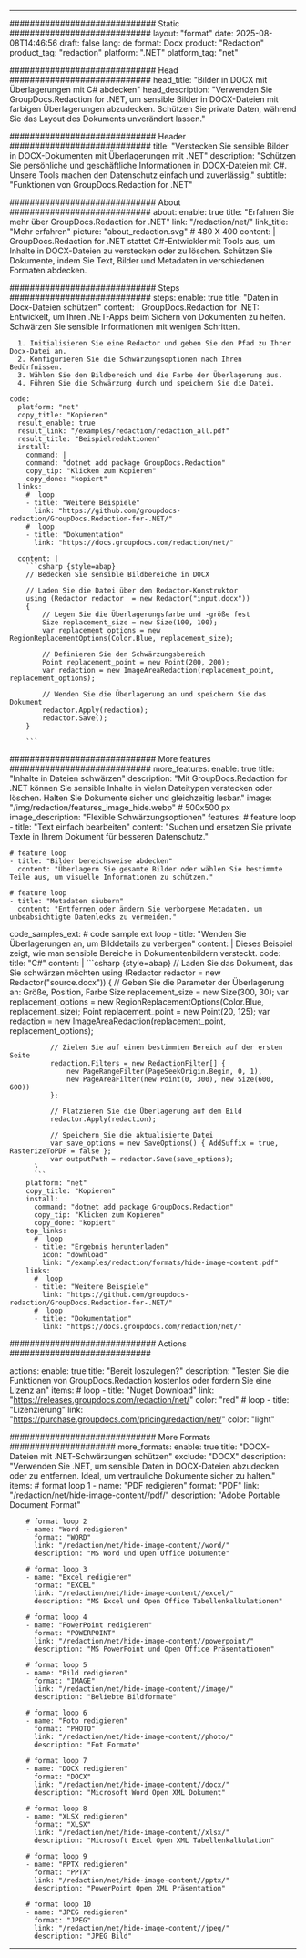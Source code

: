
---
############################# Static ############################
layout: "format"
date:  2025-08-08T14:46:56
draft: false
lang: de
format: Docx
product: "Redaction"
product_tag: "redaction"
platform: ".NET"
platform_tag: "net"

############################# Head ############################
head_title: "Bilder in DOCX mit Überlagerungen mit C# abdecken"
head_description: "Verwenden Sie GroupDocs.Redaction for .NET, um sensible Bilder in DOCX-Dateien mit farbigen Überlagerungen abzudecken. Schützen Sie private Daten, während Sie das Layout des Dokuments unverändert lassen."

############################# Header ############################
title: "Verstecken Sie sensible Bilder in DOCX-Dokumenten mit Überlagerungen mit .NET" 
description: "Schützen Sie persönliche und geschäftliche Informationen in DOCX-Dateien mit C#. Unsere Tools machen den Datenschutz einfach und zuverlässig."
subtitle: "Funktionen von GroupDocs.Redaction for .NET" 

############################# About ############################
about:
    enable: true
    title: "Erfahren Sie mehr über GroupDocs.Redaction for .NET"
    link: "/redaction/net/"
    link_title: "Mehr erfahren"
    picture: "about_redaction.svg" # 480 X 400
    content: |
       GroupDocs.Redaction for .NET stattet C#-Entwickler mit Tools aus, um Inhalte in DOCX-Dateien zu verstecken oder zu löschen. Schützen Sie Dokumente, indem Sie Text, Bilder und Metadaten in verschiedenen Formaten abdecken.

############################# Steps ############################
steps:
    enable: true
    title: "Daten in Docx-Dateien schützen"
    content: |
      GroupDocs.Redaction for .NET: Entwickelt, um Ihren .NET-Apps beim Sichern von Dokumenten zu helfen. Schwärzen Sie sensible Informationen mit wenigen Schritten.
      
      1. Initialisieren Sie eine Redactor und geben Sie den Pfad zu Ihrer Docx-Datei an.
      2. Konfigurieren Sie die Schwärzungsoptionen nach Ihren Bedürfnissen.
      3. Wählen Sie den Bildbereich und die Farbe der Überlagerung aus.
      4. Führen Sie die Schwärzung durch und speichern Sie die Datei.
   
    code:
      platform: "net"
      copy_title: "Kopieren"
      result_enable: true
      result_link: "/examples/redaction/redaction_all.pdf"
      result_title: "Beispielredaktionen"
      install:
        command: |
        command: "dotnet add package GroupDocs.Redaction"
        copy_tip: "Klicken zum Kopieren"
        copy_done: "kopiert"
      links:
        #  loop
        - title: "Weitere Beispiele"
          link: "https://github.com/groupdocs-redaction/GroupDocs.Redaction-for-.NET/"
        #  loop
        - title: "Dokumentation"
          link: "https://docs.groupdocs.com/redaction/net/"
          
      content: |
        ```csharp {style=abap}
        // Bedecken Sie sensible Bildbereiche in DOCX

        // Laden Sie die Datei über den Redactor-Konstruktor
        using (Redactor redactor  = new Redactor("input.docx"))
        {
            // Legen Sie die Überlagerungsfarbe und -größe fest
            Size replacement_size = new Size(100, 100);
            var replacement_options = new RegionReplacementOptions(Color.Blue, replacement_size);

            // Definieren Sie den Schwärzungsbereich
            Point replacement_point = new Point(200, 200);
            var redaction = new ImageAreaRedaction(replacement_point, replacement_options);
            
            // Wenden Sie die Überlagerung an und speichern Sie das Dokument
            redactor.Apply(redaction);
            redactor.Save();
        }
        
        ```            


############################# More features ############################
more_features:
  enable: true
  title: "Inhalte in Dateien schwärzen"
  description: "Mit GroupDocs.Redaction for .NET können Sie sensible Inhalte in vielen Dateitypen verstecken oder löschen. Halten Sie Dokumente sicher und gleichzeitig lesbar."
  image: "/img/redaction/features_image_hide.webp" # 500x500 px
  image_description: "Flexible Schwärzungsoptionen"
  features:
    # feature loop
    - title: "Text einfach bearbeiten"
      content: "Suchen und ersetzen Sie private Texte in Ihrem Dokument für besseren Datenschutz."

    # feature loop
    - title: "Bilder bereichsweise abdecken"
      content: "Überlagern Sie gesamte Bilder oder wählen Sie bestimmte Teile aus, um visuelle Informationen zu schützen."

    # feature loop
    - title: "Metadaten säubern"
      content: "Entfernen oder ändern Sie verborgene Metadaten, um unbeabsichtigte Datenlecks zu vermeiden."
      
  code_samples_ext:
    # code sample ext loop
    - title: "Wenden Sie Überlagerungen an, um Bilddetails zu verbergen"
      content: |
        Dieses Beispiel zeigt, wie man sensible Bereiche in Dokumentenbildern versteckt.
      code:
        title: "C#"
        content: |
          ```csharp {style=abap}
          //  Laden Sie das Dokument, das Sie schwärzen möchten
          using (Redactor redactor  = new Redactor("source.docx"))
          {
              // Geben Sie die Parameter der Überlagerung an: Größe, Position, Farbe
              Size replacement_size = new Size(300, 30);
              var replacement_options = new RegionReplacementOptions(Color.Blue, replacement_size);
              Point replacement_point = new Point(20, 125);
              var redaction = new ImageAreaRedaction(replacement_point, replacement_options);
 
              // Zielen Sie auf einen bestimmten Bereich auf der ersten Seite
              redaction.Filters = new RedactionFilter[] {
                  new PageRangeFilter(PageSeekOrigin.Begin, 0, 1),
                  new PageAreaFilter(new Point(0, 300), new Size(600, 600))
              };

              // Platzieren Sie die Überlagerung auf dem Bild
              redactor.Apply(redaction);

              // Speichern Sie die aktualisierte Datei
              var save_options = new SaveOptions() { AddSuffix = true, RasterizeToPDF = false };
              var outputPath = redactor.Save(save_options);
          }
          ```
        platform: "net"
        copy_title: "Kopieren"
        install:
          command: "dotnet add package GroupDocs.Redaction"
          copy_tip: "Klicken zum Kopieren"
          copy_done: "kopiert"
        top_links:
          #  loop
          - title: "Ergebnis herunterladen"
            icon: "download"
            link: "/examples/redaction/formats/hide-image-content.pdf"
        links:
          #  loop
          - title: "Weitere Beispiele"
            link: "https://github.com/groupdocs-redaction/GroupDocs.Redaction-for-.NET/"
          #  loop
          - title: "Dokumentation"
            link: "https://docs.groupdocs.com/redaction/net/"


############################# Actions ############################

actions:
  enable: true
  title: "Bereit loszulegen?"
  description: "Testen Sie die Funktionen von GroupDocs.Redaction kostenlos oder fordern Sie eine Lizenz an"
  items:
    #  loop
    - title: "Nuget Download"
      link: "https://releases.groupdocs.com/redaction/net/"
      color: "red"
        #  loop
    - title: "Lizenzierung"
      link: "https://purchase.groupdocs.com/pricing/redaction/net/"
      color: "light"


############################# More Formats #####################
more_formats:
    enable: true
    title: "DOCX-Dateien mit .NET-Schwärzungen schützen"
    exclude: "DOCX"
    description: "Verwenden Sie .NET, um sensible Daten in DOCX-Dateien abzudecken oder zu entfernen. Ideal, um vertrauliche Dokumente sicher zu halten."
    items: 
        # format loop 1
        - name: "PDF redigieren"
          format: "PDF"
          link: "/redaction/net/hide-image-content//pdf/"
          description: "Adobe Portable Document Format"

        # format loop 2
        - name: "Word redigieren"
          format: "WORD"
          link: "/redaction/net/hide-image-content//word/"
          description: "MS Word und Open Office Dokumente"
          
        # format loop 3
        - name: "Excel redigieren"
          format: "EXCEL"
          link: "/redaction/net/hide-image-content//excel/"
          description: "MS Excel und Open Office Tabellenkalkulationen"

        # format loop 4
        - name: "PowerPoint redigieren"
          format: "POWERPOINT"
          link: "/redaction/net/hide-image-content//powerpoint/"
          description: "MS PowerPoint und Open Office Präsentationen"

        # format loop 5
        - name: "Bild redigieren"
          format: "IMAGE"
          link: "/redaction/net/hide-image-content//image/"
          description: "Beliebte Bildformate"

        # format loop 6
        - name: "Foto redigieren"
          format: "PHOTO"
          link: "/redaction/net/hide-image-content//photo/"
          description: "Fot Formate"

        # format loop 7
        - name: "DOCX redigieren"
          format: "DOCX"
          link: "/redaction/net/hide-image-content//docx/"
          description: "Microsoft Word Open XML Dokument"
          
        # format loop 8
        - name: "XLSX redigieren"
          format: "XLSX"
          link: "/redaction/net/hide-image-content//xlsx/"
          description: "Microsoft Excel Open XML Tabellenkalkulation"
          
        # format loop 9
        - name: "PPTX redigieren"
          format: "PPTX"
          link: "/redaction/net/hide-image-content//pptx/"
          description: "PowerPoint Open XML Präsentation"

        # format loop 10
        - name: "JPEG redigieren"
          format: "JPEG"
          link: "/redaction/net/hide-image-content//jpeg/"
          description: "JPEG Bild"


---